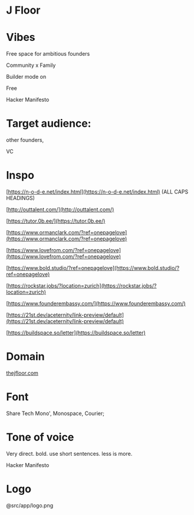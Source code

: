 # J Floor

# Vibes

Free space for ambitious founders

Community x Family

Builder mode on

Free

Hacker Manifesto

# Target audience:

other founders,

VC

# Inspo

[https://n-o-d-e.net/index.html](https://n-o-d-e.net/index.html)  (ALL CAPS HEADINGS)

[http://outtalent.com/](http://outtalent.com/)

[https://tutor.0b.ee/](https://tutor.0b.ee/) 

[https://www.ormanclark.com/?ref=onepagelove](https://www.ormanclark.com/?ref=onepagelove)

[https://www.lovefrom.com/?ref=onepagelove](https://www.lovefrom.com/?ref=onepagelove) 

[https://www.bold.studio/?ref=onepagelove](https://www.bold.studio/?ref=onepagelove)

[https://rockstar.jobs/?location=zurich](https://rockstar.jobs/?location=zurich) 

[https://www.founderembassy.com/](https://www.founderembassy.com/)

[https://21st.dev/aceternity/link-preview/default](https://21st.dev/aceternity/link-preview/default) 

[https://buildspace.so/letter](https://buildspace.so/letter) 

# Domain

[thejfloor.com](http://thejfloor.com) 

# Font

Share Tech Mono', Monospace, Courier;

# Tone of voice

Very direct. bold. use short sentences. less is more.

Hacker Manifesto

# Logo
@src/app/logo.png